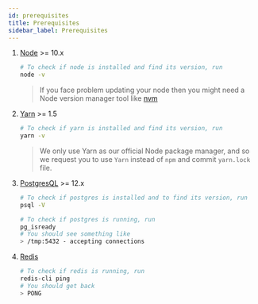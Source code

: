 ```yaml
---
id: prerequisites
title: Prerequisites
sidebar_label: Prerequisites
---
```


1. [Node](https://nodejs.org/en/download/) >= 10.x
    ```sh
    # To check if node is installed and find its version, run
    node -v
    ```
    > If you face problem updating your node then you might need a Node version manager tool like [nvm](https://github.com/nvm-sh/nvm)
1. [Yarn](https://classic.yarnpkg.com/en/docs/install) >= 1.5
    ```sh
    # To check if yarn is installed and find its version, run
    yarn -v
    ```
    > We only use Yarn as our official Node package manager, and so we request you to use `Yarn` instead of `npm` and commit `yarn.lock` file.
1. [PostgresQL](https://www.postgresql.org/download/) >= 12.x
    ```sh
    # To check if postgres is installed and to find its version, run
    psql -V
   
    # To check if postgres is running, run
    pg_isready
    # You should see something like
    > /tmp:5432 - accepting connections
    ```
1. [Redis](https://redis.io/download)
    ```sh
    # To check if redis is running, run
    redis-cli ping
    # You should get back 
    > PONG
    ```
